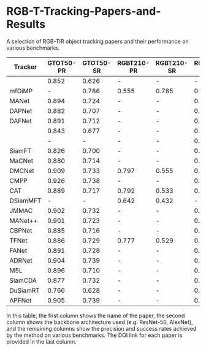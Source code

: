 # RGB-T-Tracking-Papers-and-Results
A selection of RGB-TIR object tracking papers and their performance on various benchmarks.

| Tracker   | GTOT50-PR |    GTOT50-SR    | RGBT210-PR |  RGBT210-SR     | RGBT234-PR |    RGBT234-SR   | LasHeR-PR | LasHeR-SR      |
|-----------|--------|-------|---------|-------|---------|-------|--------|-------|
|           | 0.852  | 0.626 | -       | -     | -       | -     | -      | -     |
| mfDiMP    | -      | 0.786 | 0.555   | 0.785 | 0.559   | 0.447 | 0.344  |       |
| MANet     | 0.894  | 0.724 | -       | -     | 0.777   | 0.539 | 0.457  | 0.33  |
| DAPNet    | 0.882  | 0.707 | -       | -     | 0.766   | 0.537 | 0.431  | 0.314 |
| DAFNet    | 0.891  | 0.712 | -       | -     | 0.796   | 0.544 | 0.449  | 0.311 |
|           | 0.843  | 0.677 | -       | -     | 0.787   | 0.545 | -      | -     |
|           | -      | -     | -       | -     | 0.610   | 0.428 | -      | -     |
| SiamFT    | 0.826  | 0.700 | -       | -     | 0.688   | 0.486 | -      | -     |
| MaCNet    | 0.880  | 0.714 | -       | -     | 0.790   | 0.554 | 0.483  | 0.352 |
| DMCNet    | 0.909  | 0.733 | 0.797   | 0.555 | 0.839   | 0.593 | 0.491  | 0.357 |
| CMPP      | 0.926  | 0.738 | -       | -     | 0.823   | 0.575 | -      | -     |
| CAT       | 0.889  | 0.717 | 0.792   | 0.533 | 0.804   | 0.561 | 0.451  | 0.317 |
| DSiamMFT  | -      | -     | 0.642   | 0.432 | -       | -     | -      | -     |
| JMMAC     | 0.902  | 0.732 | -       | -     | 0.790   | 0.573 | -      | -     |
| MANet++   | 0.901  | 0.723 | -       | -     | 0.800   | 0.554 | 0.467  | 0.317 |
| CBPNet    | 0.885  | 0.716 | -       | -     | 0.794   | 0.541 | -      | -     |
| TFNet     | 0.886  | 0.729 | 0.777   | 0.529 | 0.806   | 0.560 | -      | -     |
| FANet     | 0.891  | 0.728 | -       | -     | 0.787   | 0.553 | 0.442  | 0.309 |
| ADRNet    | 0.904  | 0.739 | -       | -     | 0.809   | 0.571 | -      | -     |
| M5L       | 0.896  | 0.710 | -       | -     | 0.795   | 0.542 | -      | -     |
| SiamCDA   | 0.877  | 0.732 | -       | -     | 0.760   | 0.569 | -      | -     |
| DuSiamRT  | 0.766  | 0.628 | -       | -     | 0.567   | 0.384 | -      | -     |
| APFNet    | 0.905  | 0.739 | -       | -     | 0.827   | 0.579 | 0.500  | 0.362 |






In this table, the first column shows the name of the paper, the second column shows the backbone architecture used (e.g. ResNet-50, AlexNet), and the remaining columns show the precision and success rates achieved by the method on various benchmarks. The DOI link for each paper is provided in the last column.

